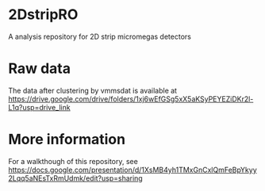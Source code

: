 # 2DstripRO
A analysis repository for 2D strip micromegas detectors

# Raw data
The data after clustering by vmmsdat is available at https://drive.google.com/drive/folders/1xj6wEfGSg5xX5aKSyPEYEZiDKr2l-L1q?usp=drive_link

# More information
For a walkthough of this repository, see https://docs.google.com/presentation/d/1XsMB4yh1TMxGnCxlQmFeBpYkyy2Lqq5aNEsTxRmUdmk/edit?usp=sharing